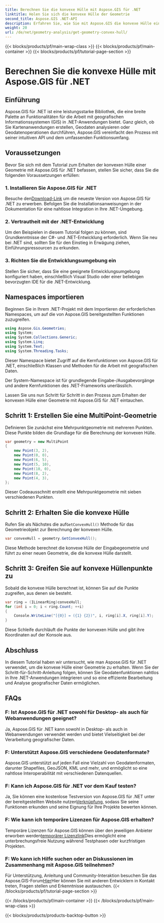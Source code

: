```yaml
---
title: Berechnen Sie die konvexe Hülle mit Aspose.GIS für .NET
linktitle: Holen Sie sich die konvexe Hülle der Geometrie
second_title: Aspose.GIS .NET-API
description: Erfahren Sie, wie Sie mit Aspose.GIS die konvexe Hülle einer Geometrie in .NET berechnen. Umfassendes Tutorial mit Codebeispielen und FAQs.
weight: 20
url: /de/net/geometry-analysis/get-geometry-convex-hull/
---
```


{{< blocks/products/pf/main-wrap-class >}}
{{< blocks/products/pf/main-container >}}
{{< blocks/products/pf/tutorial-page-section >}}

# Berechnen Sie die konvexe Hülle mit Aspose.GIS für .NET

## Einführung
Aspose.GIS für .NET ist eine leistungsstarke Bibliothek, die eine breite Palette an Funktionalitäten für die Arbeit mit geografischen Informationssystemen (GIS) in .NET-Anwendungen bietet. Ganz gleich, ob Sie Kartenanwendungen erstellen, Geodaten analysieren oder Geodatenoperationen durchführen, Aspose.GIS vereinfacht den Prozess mit seiner intuitiven API und dem umfassenden Funktionsumfang.
## Voraussetzungen
Bevor Sie sich mit dem Tutorial zum Erhalten der konvexen Hülle einer Geometrie mit Aspose.GIS für .NET befassen, stellen Sie sicher, dass Sie die folgenden Voraussetzungen erfüllen:
### 1. Installieren Sie Aspose.GIS für .NET
 Besuche den[Download-Link](https://releases.aspose.com/gis/net/) um die neueste Version von Aspose.GIS für .NET zu erwerben. Befolgen Sie die Installationsanweisungen in der Dokumentation für eine nahtlose Integration in Ihre .NET-Umgebung.
### 2. Vertrautheit mit der .NET-Entwicklung
Um den Beispielen in diesem Tutorial folgen zu können, sind Grundkenntnisse der C#- und .NET-Entwicklung erforderlich. Wenn Sie neu bei .NET sind, sollten Sie für den Einstieg in Erwägung ziehen, Einführungsressourcen zu erkunden.
### 3. Richten Sie die Entwicklungsumgebung ein
Stellen Sie sicher, dass Sie eine geeignete Entwicklungsumgebung konfiguriert haben, einschließlich Visual Studio oder einer beliebigen bevorzugten IDE für die .NET-Entwicklung.

## Namespaces importieren
Beginnen Sie in Ihrem .NET-Projekt mit dem Importieren der erforderlichen Namespaces, um auf die von Aspose.GIS bereitgestellten Funktionen zuzugreifen.

```csharp
using Aspose.Gis.Geometries;
using System;
using System.Collections.Generic;
using System.Linq;
using System.Text;
using System.Threading.Tasks;
```
Dieser Namespace bietet Zugriff auf die Kernfunktionen von Aspose.GIS für .NET, einschließlich Klassen und Methoden für die Arbeit mit geografischen Daten.

Der System-Namespace ist für grundlegende Eingabe-/Ausgabevorgänge und andere Kernfunktionen des .NET-Frameworks unerlässlich.

Lassen Sie uns nun Schritt für Schritt in den Prozess zum Erhalten der konvexen Hülle einer Geometrie mit Aspose.GIS für .NET eintauchen.
## Schritt 1: Erstellen Sie eine MultiPoint-Geometrie
Definieren Sie zunächst eine Mehrpunktgeometrie mit mehreren Punkten. Diese Punkte bilden die Grundlage für die Berechnung der konvexen Hülle.
```csharp
var geometry = new MultiPoint
{
    new Point(3, 2),
    new Point(0, 0),
    new Point(6, 5),
    new Point(5, 10),
    new Point(10, 0),
    new Point(8, 2),
    new Point(4, 3),
};
```
Dieser Codeausschnitt erstellt eine Mehrpunktgeometrie mit sieben verschiedenen Punkten.
## Schritt 2: Erhalten Sie die konvexe Hülle
 Rufen Sie als Nächstes die auf`GetConvexHull()` Methode für das Geometrieobjekt zur Berechnung der konvexen Hülle.
```csharp
var convexHull = geometry.GetConvexHull();
```
Diese Methode berechnet die konvexe Hülle der Eingabegeometrie und führt zu einer neuen Geometrie, die die konvexe Hülle darstellt.
## Schritt 3: Greifen Sie auf konvexe Hüllenpunkte zu
Sobald die konvexe Hülle berechnet ist, können Sie auf die Punkte zugreifen, aus denen sie besteht.
```csharp
var ring = (ILinearRing)convexHull;
for (int i = 0; i < ring.Count; ++i)
{
    Console.WriteLine("[{0}] = ({1} {2})", i, ring[i].X, ring[i].Y);
}
```
Diese Schleife durchläuft die Punkte der konvexen Hülle und gibt ihre Koordinaten auf der Konsole aus.

## Abschluss
In diesem Tutorial haben wir untersucht, wie man Aspose.GIS für .NET verwendet, um die konvexe Hülle einer Geometrie zu erhalten. Wenn Sie der Schritt-für-Schritt-Anleitung folgen, können Sie Geodatenfunktionen nahtlos in Ihre .NET-Anwendungen integrieren und so eine effiziente Bearbeitung und Analyse geografischer Daten ermöglichen.
## FAQs
### F: Ist Aspose.GIS für .NET sowohl für Desktop- als auch für Webanwendungen geeignet?
Ja, Aspose.GIS für .NET kann sowohl in Desktop- als auch in Webanwendungen verwendet werden und bietet Vielseitigkeit bei der Verarbeitung geografischer Daten.
### F: Unterstützt Aspose.GIS verschiedene Geodatenformate?
Aspose.GIS unterstützt auf jeden Fall eine Vielzahl von Geodatenformaten, darunter Shapefiles, GeoJSON, KML und mehr, und ermöglicht so eine nahtlose Interoperabilität mit verschiedenen Datenquellen.
### F: Kann ich Aspose.GIS für .NET vor dem Kauf testen?
 Ja, Sie können eine kostenlose Testversion von Aspose.GIS für .NET unter der bereitgestellten Website nutzen[Verknüpfung](https://releases.aspose.com/), sodass Sie seine Funktionen erkunden und seine Eignung für Ihre Projekte bewerten können.
### F: Wie kann ich temporäre Lizenzen für Aspose.GIS erhalten?
 Temporäre Lizenzen für Aspose.GIS können über den jeweiligen Anbieter erworben werden[temporärer Lizenzlink](https://purchase.aspose.com/temporary-license/)Dies ermöglicht eine unterbrechungsfreie Nutzung während Testphasen oder kurzfristigen Projekten.
### F: Wo kann ich Hilfe suchen oder an Diskussionen im Zusammenhang mit Aspose.GIS teilnehmen?
Für Unterstützung, Anleitung und Community-Interaktion besuchen Sie das Aspose.GIS-Forum[Hier](https://forum.aspose.com/c/gis/33)Hier können Sie mit anderen Entwicklern in Kontakt treten, Fragen stellen und Erkenntnisse austauschen.
{{< /blocks/products/pf/tutorial-page-section >}}

{{< /blocks/products/pf/main-container >}}
{{< /blocks/products/pf/main-wrap-class >}}

{{< blocks/products/products-backtop-button >}}
